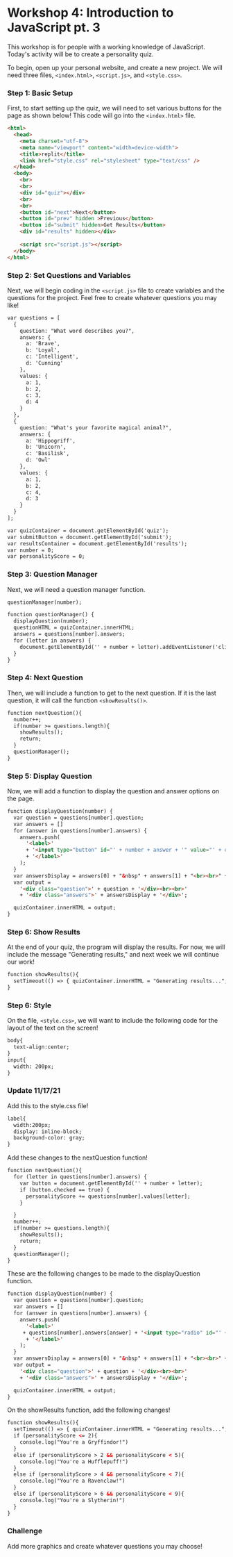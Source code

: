# Workshop 4: Introduction to JavaScript pt. 3

This workshop is for people with a working knowledge of JavaScript. Today's activity will be to create a personality quiz. 

To begin, open up your personal website, and create a new project. We will need three files, `<index.html>`, `<script.js>`, and `<style.css>`.

### Step 1: Basic Setup

First, to start setting up the quiz, we will need to set various buttons for the page as shown below! This code will go into the `<index.html>` file.

```html
<html>
  <head>
    <meta charset="utf-8">
    <meta name="viewport" content="width=device-width">
    <title>replit</title>
    <link href="style.css" rel="stylesheet" type="text/css" />
  </head>
  <body>
    <br>
    <br>
    <div id="quiz"></div>
    <br>
    <br>
    <button id="next">Next</button>
    <button id="prev" hidden >Previous</button>
    <button id="submit" hidden>Get Results</button>
    <div id="results" hidden></div>
    
    <script src="script.js"></script>
  </body>
</html>
```

### Step 2: Set Questions and Variables 
  
Next, we will begin coding in the `<script.js>` file to create variables and the questions for the project. Feel free to create whatever questions you may like! 
  
```html
var questions = [
  {
    question: "What word describes you?",
    answers: {
      a: 'Brave',
      b: 'Loyal',
      c: 'Intelligent',
      d: 'Cunning'
    },
    values: {
      a: 1,
      b: 2,
      c: 3,
      d: 4
    }
  },
  {
    question: "What's your favorite magical animal?",
    answers: {
      a: 'Hippogriff',
      b: 'Unicorn',
      c: 'Basilisk',
      d: 'Owl'
    },
    values: {
      a: 1,
      b: 2,
      c: 4,
      d: 3
    }
  }
];

var quizContainer = document.getElementById('quiz');
var submitButton = document.getElementById('submit');
var resultsContainer = document.getElementById('results');
var number = 0;
var personalityScore = 0;
```
  
### Step 3: Question Manager

Next, we will need a question manager function.
  
```html
questionManager(number);

function questionManager() {
  displayQuestion(number);
  questionHTML = quizContainer.innerHTML;
  answers = questions[number].answers;
  for (letter in answers) {
    document.getElementById('' + number + letter).addEventListener('click', nextQuestion);
  }
}
```
  
### Step 4: Next Question

Then, we will include a function to get to the next question.  If it is the last question, it will call the function `<showResults()>`.
  
```html
function nextQuestion(){
  number++;
  if(number >= questions.length){
    showResults();
    return;
  }
  questionManager();
}
```

### Step 5: Display Question

Now, we will add a function to display the question and answer options on the page.
  
```html
function displayQuestion(number) {
  var question = questions[number].question;
  var answers = []
  for (answer in questions[number].answers) {
    answers.push(
      '<label>'
      + '<input type="button" id="' + number + answer + '" value="' + questions[number].answers[answer] + '">'
      + '</label>'
    );
  }
  var answersDisplay = answers[0] + "&nbsp" + answers[1] + "<br><br>" + answers[2] + "&nbsp" + answers[3];
  var output =
    '<div class="question">' + question + '</div><br><br>'
    + '<div class="answers">' + answersDisplay + '</div>';

  quizContainer.innerHTML = output;
}
```


### Step 6: Show Results

At the end of your quiz, the program will display the results. For now, we will include the message "Generating results," and next week we will continue our work!
  
```html
function showResults(){
  setTimeout(() => { quizContainer.innerHTML = "Generating results..."; }, 2000);
}
```


### Step 6: Style

On the file, `<style.css>`, we will want to include the following code for the layout of the text on the screen!
  
```html
body{
  text-align:center;
}
input{
  width: 200px;
}
```

### Update 11/17/21

Add this to the style.css file!

```html
label{
  width:200px;
  display: inline-block;
  background-color: gray;
}
```

Add these changes to the nextQuestion function!

```html
function nextQuestion(){
  for (letter in questions[number].answers) {
    var button = document.getElementById('' + number + letter);
    if (button.checked == true) {
      personalityScore += questions[number].values[letter];
    }

  }
  number++;
  if(number >= questions.length){
    showResults();
    return;
  }
  questionManager();
}
```

These are the following changes to be made to the displayQuestion function.

```html
function displayQuestion(number) {
  var question = questions[number].question;
  var answers = []
  for (answer in questions[number].answers) {
    answers.push(
      '<label>'
     + questions[number].answers[answer] + '<input type="radio" id="' + number + answer + '" value="' + questions[number].answers[answer] + '">'
      + '</label>'
    );
  }
  var answersDisplay = answers[0] + "&nbsp" + answers[1] + "<br><br>" + answers[2] + "&nbsp" + answers[3];
  var output =
    '<div class="question">' + question + '</div><br><br>'
    + '<div class="answers">' + answersDisplay + '</div>';

  quizContainer.innerHTML = output;
}
```

On the showResults function, add the following changes!

```html
function showResults(){
  setTimeout(() => { quizContainer.innerHTML = "Generating results..."; }, 2000);
  if (personalityScore <= 2){
    console.log("You're a Gryffindor!")
  }
  else if (personalityScore > 2 && personalityScore < 5){
    console.log("You're a Hufflepuff!")
  }
  else if (personalityScore > 4 && personalityScore < 7){
    console.log("You're a Ravenclaw!")
  }
  else if (personalityScore > 6 && personalityScore < 9){
    console.log("You're a Slytherin!")
  }
}
```

### Challenge 
Add more graphics and create whatever questions you may choose!
